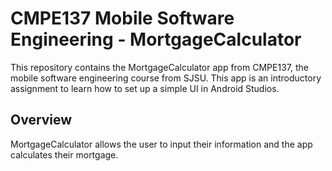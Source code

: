 # CMPE137 Mobile Software Engineering - MortgageCalculator
This repository contains the MortgageCalculator app from CMPE137, the mobile software engineering course from SJSU. This app is an 
introductory assignment to learn how to set up a simple UI in Android Studios.

## Overview
MortgageCalculator allows the user to input their information and the app calculates their mortgage.
